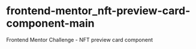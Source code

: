 # frontend-mentor_nft-preview-card-component-main
Frontend Mentor Challenge - NFT preview card component
